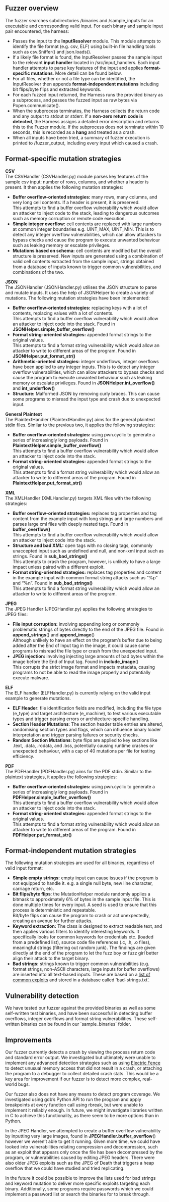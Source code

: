 ## Fuzzer overview

The fuzzer searches subdirectories /binaries and /sample\_inputs for an executable and corresponding valid input. For each binary and sample input pair encountered, the harness:

* Passes the input to the **InputResolver** module. This module attempts to identify the file format (e.g. csv, ELF) using built-in file handling tools such as csv.Sniffer() and json.loads().  
* If a likely file format is found, the InputResolver passes the sample input to the relevant **input handler** located in /src/input\_handlers. Each input handler attempts to parse key features of the input and applies **format-specific mutations**. More detail can be found below.  
* For all files, whether or not a file type can be identified, the InputResolver then appends **format-independent mutations** including bit flips/byte flips and extracted keywords.  
* For each fuzzed input returned, the Harness runs the provided binary as a subprocess, and passes the fuzzed input as raw bytes via Popen.communicate().   
* When the subprocess terminates, the Harness collects the return code and any output to stdout or stderr. If a **non-zero return code is detected**, the Harness assigns a detailed error description and returns this to the Fuzzer module. If the subprocess does not terminate within 10 seconds, this is recorded as a **hang** and treated as a crash.  
* When all inputs have been tried, a summary of fuzzer execution is printed to /fuzzer\_output, including every input which caused a crash.

## Format-specific mutation strategies

**CSV**  
The CSVHandler (CSVHandler.py) module parses key features of the sample csv input: number of rows, columns, and whether a header is present. It then applies the following mutation strategies:

* **Buffer overflow-oriented strategies:** many rows, many columns, and very long cell contents. If a header is present, it is preserved.   
  This attempts to find a buffer overflow vulnerability which would allow an attacker to inject code to the stack, leading to dangerous outcomes such as memory corruption or remote code execution.  
* **Simple integer overflow:** cell contents are replaced with large numbers at common integer boundaries e.g. UINT\_MAX, UINT\_MIN. This is to detect any integer overflow vulnerabilities, which can allow attackers to bypass checks and cause the program to execute unwanted behaviour such as leaking memory or escalate privileges.  
* **Mutations based on schema:** cell contents are modified but the overall structure is preserved. New inputs are generated using a combination of valid cell contents extracted from the sample input, strings obtained from a database of inputs known to trigger common vulnerabilities, and combinations of the two.

**JSON**   
The JSONHandler (JSONHandler.py) utilises the JSON structure to parse and mutate inputs. It uses the help of JSONHelper to create a variety of mutations. The following mutation strategies have been implemented:

* **Buffer overflow-oriented strategies:** replacing keys with a lot of contents, replacing values with a lot of contents.   
  This attempts to find a buffer overflow vulnerability which would allow an attacker to inject code into the stack. Found in **JSONHelper.simple\_buffer\_overflow()**  
* **Format string-oriented strategies:** appended format strings to the original values.   
  This attempts to find a format string vulnerability which would allow an attacker to write to different areas of the program. Found in **JSONHelper.put\_format\_str()**  
* **Arithmetic-oriented strategies:** integer underflows, integer overflows have been applied to any integer inputs. This is to detect any integer overflow vulnerabilities, which can allow attackers to bypass checks and cause the program to execute unwanted behaviour such as leaking memory or escalate privileges. Found in **JSONHelper.int\_overflow()** and **int\_underflow()**  
* **Structure:** Malformed JSON by removing curly braces. This can cause some programs to misread the input type and crash due to unexpected input.


**General Plaintext**  
The PlaintextHandler (PlaintextHandler.py) aims for the general plaintext stdin files. Similar to the previous two, it applies the following strategies:

* **Buffer overflow-oriented strategies:** using pwn.cyclic to generate a series of increasingly long payloads. Found in **PlaintextHelper.simple\_buffer\_overflow()**  
  This attempts to find a buffer overflow vulnerability which would allow an attacker to inject code into the stack.  
* **Format string-oriented strategies:** appended format strings to the original values.  
  This attempts to find a format string vulnerability which would allow an attacker to write to different areas of the program. Found in **PlaintextHelper.put\_format\_str()**

**XML**  
The XMLHandler (XMLHandler.py) targets XML files with the following strategies:

* **Buffer overflow-oriented strategies:** replaces tag properties and tag content from the example input with long strings and large numbers and parses large xml files with deeply nested tags. Found in **buffer\_overflow()**  
  This attempts to find a buffer overflow vulnerability which would allow an attacker to inject code into the stack.  
* **Structure and bad XML:** open tags with no closing tags, commonly unaccepted input such as undefined and null, and non-xml input such as strings. Found in **sub\_bad\_strings()**  
  This attempts to crash the program, however, is unlikely to have a large impact unless paired with a different exploit.  
* **Format string-oriented strategies:** replaces tag properties and content in the example input with common format string attacks such as “%p” and “%n”. Found in **sub\_bad\_strings()**  
  This attempts to find a format string vulnerability which would allow an attacker to write to different areas of the program. 

**JPEG**  
The JPEG Handler (JPEGHandler.py) applies the following strategies to JPEG files:

* **File input corruption:** involving appending long or commonly problematic strings of bytes directly to the end of the JPEG file. Found in **append\_strings**() and **append\_image**()  
  Although unlikely to have an effect on the program’s buffer due to being added after the End of Input tag in the image, it could cause some programs to misread the file type or crash from the unexpected input.  
* **JPEG injection:** involving injecting large amounts of bad bytes within the image before the End of Input tag. Found in **include\_image**()  
  This corrupts the strict image format and impacts metadata, causing programs to not be able to read the image properly and potentially execute malware.

**ELF**  
The ELF handler (ELFHandler.py) is currently relying on the valid input example to generate mutations.

* **ELF Header**: file identification fields are modified, including the file type (e\_type) and target architecture (e\_machine), to test various executable types and trigger parsing errors or architecture-specific handling.  
* **Section Header Mutations**: The section header table entries are altered, randomising section types and flags, which can influence binary loader interpretation and trigger parsing failures or security checks.  
* **Random Section Mutations**: byte flips are applied to key sections like .text, .data, .rodata, and .bss, potentially causing runtime crashes or unexpected behaviour, with a cap of 40 mutations per file for testing efficiency.

**PDF**  
The PDFHandler (PDFHandler.py) aims for the PDF stdin. Similar to the plaintext strategies, it applies the following strategies: 

* **Buffer overflow-oriented strategies:** using pwn.cyclic to generate a series of increasingly long payloads. Found in **PDFHelper.simple\_buffer\_overflow()**  
  This attempts to find a buffer overflow vulnerability which would allow an attacker to inject code into the stack.  
* **Format string-oriented strategies:** appended format strings to the original values.  
  This attempts to find a format string vulnerability which would allow an attacker to write to different areas of the program. Found in **PDFHelper.put\_format\_str()**

## Format-independent mutation strategies

The following mutation strategies are used for all binaries, regardless of valid input format:

* **Simple empty strings:** empty input can cause issues if the program is not equipped to handle it. e.g. a single null byte, new line character, carriage return, etc.  
* **Bit flips/byte flips**: the MutationHelper module randomly applies a bitmask to approximately 6% of bytes in the sample input file. This is done multiple times for every input. A seed is used to ensure that this process is deterministic and repeatable.  
  Bit/byte flips can cause the program to crash or act unexpectedly, creating an avenue for further attacks.  
* **Keyword extraction:** The class is designed to extract readable text, and then applies various filters to identify interesting keywords. It specifically looks for common keywords for credentials etc. (loaded from a predefined list), source code file references (.c, .h, .o files), meaningful strings (filtering out random junk). The findings are given directly at the end of the program to let the fuzz boy or fuzz girl better align their attack to the target binary.  
* **Bad strings:** strings known to trigger common vulnerabilities (e.g. format strings, non-ASCII characters, large inputs for buffer overflows) are inserted into all text-based inputs. These are based on a [list of common exploits](https://github.com/danielmiessler/SecLists/blob/master/Fuzzing/big-list-of-naughty-strings.txt) and stored in a database called ‘bad-strings.txt’.

## Vulnerability detection

We have tested our fuzzer against the provided binaries as well as some self-written test binaries, and have been successful in detecting buffer overflows, integer overflows and format string vulnerabilities. These self-written binaries can be found in our \`sample\_binaries\` folder.

## Improvements

Our fuzzer currently detects a crash by viewing the process return code and standard error output. We investigated but ultimately were unable to implement any advanced detection strategies such as using [Electric Fence](https://linux.die.net/man/3/efence) to detect unusual memory access that did not result in a crash, or attaching the program to a debugger to collect detailed crash stats. This would be a key area for improvement if our fuzzer is to detect more complex, real-world bugs.

Our fuzzer also does not have any means to detect program coverage. We investigated using gdb’s Python API to run the program and apply breakpoints at every function call using rbreak, but were unable to implement it reliably enough. In future, we might investigate libraries written in C to achieve this functionality, as there seem to be more options than in Python.

In the JPEG Handler, we attempted to create a buffer overflow vulnerability by inputting very large images, found in **JPEGHandler.buffer\_overflow**() however we weren’t able to get it running. Given more time, we could have looked into vulnerabilities relating compression and decompression, such as an exploit that appears only once the file has been decompressed by the program, or vulnerabilities caused by editing JPEG headers. There were also older JPEG exploits such as the JPEG of Death that triggers a heap overflow that we could have studied and tried replicating. 

In the future it could be possible to improve the lists used for bad strings and keyword mutation to deliver more specific exploits targeting each binary. Additionally, some programs require passwords which we could implement a password list or search the binaries for to break through.  

